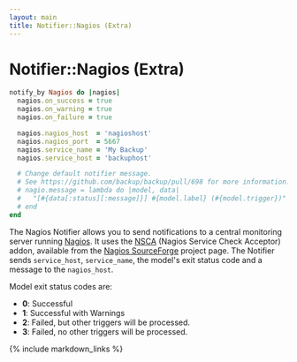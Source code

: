 ```yaml
---
layout: main
title: Notifier::Nagios (Extra)
---
```


Notifier::Nagios (Extra)
========================

```rb
notify_by Nagios do |nagios|
  nagios.on_success = true
  nagios.on_warning = true
  nagios.on_failure = true

  nagios.nagios_host  = 'nagioshost'
  nagios.nagios_port  = 5667
  nagios.service_name = 'My Backup'
  nagios.service_host = 'backuphost'

  # Change default notifier message.
  # See https://github.com/backup/backup/pull/698 for more information.
  # nagio.message = lambda do |model, data|
  #   "[#{data[:status][:message]}] #{model.label} (#{model.trigger})"
  # end
end
```

The Nagios Notifier allows you to send notifications to a central monitoring server running [Nagios](http://www.nagios.org/).
It uses the [NSCA][] (Nagios Service Check Acceptor) addon, available from the [Nagios SourceForge][] project page.
The Notifier sends `service_host`, `service_name`, the model's exit status code and a message to the `nagios_host`.

Model exit status codes are:

  - **0**: Successful
  - **1**: Successful with Warnings
  - **2**: Failed, but other triggers will be processed.
  - **3**: Failed, no other triggers will be processed.

[NSCA]: http://exchange.nagios.org/directory/Addons/Passive-Checks/NSCA--2D-Nagios-Service-Check-Acceptor/details
[Nagios SourceForge]: http://sourceforge.net/projects/nagios/files/

{% include markdown_links %}
